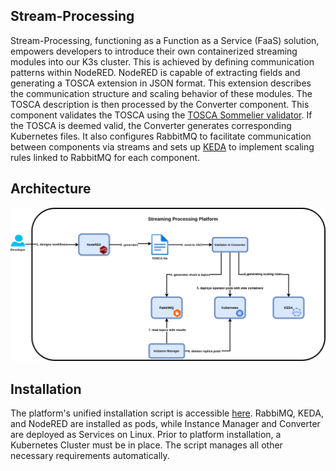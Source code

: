## Stream-Processing

Stream-Processing, functioning as a Function as a Service (FaaS) solution, empowers developers to introduce their own containerized streaming modules into our K3s cluster. This is achieved by defining communication patterns within NodeRED. NodeRED is capable of extracting fields and generating a TOSCA extension in JSON format. This extension describes the communication structure and scaling behavior of these modules. The TOSCA description is then processed by the Converter component. This component validates the TOSCA using the <a href=https://github.com/di-unipi-socc/Sommelier>TOSCA Sommelier validator</a>. If the TOSCA is deemed valid, the Converter generates corresponding Kubernetes files. It also configures RabbitMQ to facilitate communication between components via streams and sets up <a href=https://keda.sh/>KEDA</a> to implement scaling rules linked to RabbitMQ for each component.

## Architecture
![alt text](Streaming%20Processing%20v2.drawio%20(5).png)

## Installation

The platform's unified installation script is accessible <a href="https://github.com/f-coda/Stream-Processing/tree/main/installation">here</a>. RabbiMQ, KEDA, and NodeRED are installed as pods, while Instance Manager and Converter are deployed as Services on Linux. Prior to platform installation, a Kubernetes Cluster must be in place. The script manages all other necessary requirements automatically.